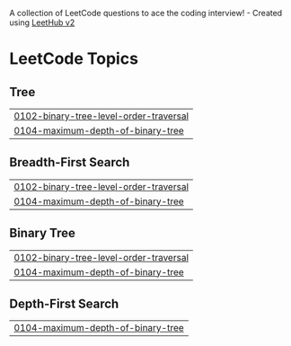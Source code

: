 A collection of LeetCode questions to ace the coding interview! - Created using [LeetHub v2](https://github.com/arunbhardwaj/LeetHub-2.0)
<!---LeetCode Topics Start-->
# LeetCode Topics
## Tree
|  |
| ------- |
| [0102-binary-tree-level-order-traversal](https://github.com/karthiksuresh007/STRIVER-DSA-TREES/tree/master/0102-binary-tree-level-order-traversal) |
| [0104-maximum-depth-of-binary-tree](https://github.com/karthiksuresh007/STRIVER-DSA-TREES/tree/master/0104-maximum-depth-of-binary-tree) |
## Breadth-First Search
|  |
| ------- |
| [0102-binary-tree-level-order-traversal](https://github.com/karthiksuresh007/STRIVER-DSA-TREES/tree/master/0102-binary-tree-level-order-traversal) |
| [0104-maximum-depth-of-binary-tree](https://github.com/karthiksuresh007/STRIVER-DSA-TREES/tree/master/0104-maximum-depth-of-binary-tree) |
## Binary Tree
|  |
| ------- |
| [0102-binary-tree-level-order-traversal](https://github.com/karthiksuresh007/STRIVER-DSA-TREES/tree/master/0102-binary-tree-level-order-traversal) |
| [0104-maximum-depth-of-binary-tree](https://github.com/karthiksuresh007/STRIVER-DSA-TREES/tree/master/0104-maximum-depth-of-binary-tree) |
## Depth-First Search
|  |
| ------- |
| [0104-maximum-depth-of-binary-tree](https://github.com/karthiksuresh007/STRIVER-DSA-TREES/tree/master/0104-maximum-depth-of-binary-tree) |
<!---LeetCode Topics End-->
